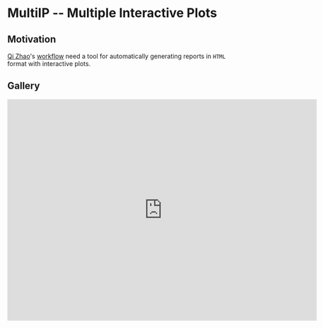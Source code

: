 MultiIP -- Multiple Interactive Plots
================

Motivation
----------

[Qi Zhao](https://github.com/likelet)'s [workflow](git.oschina.net/likelet/workflow) need a tool for automatically generating reports in `HTML` format with interactive plots.

Gallery
-------

<iframe src="https://raw.githubusercontent.com/bioinformatist/multiIP/master/reporter.html" width="700px" height="500px" frameborder="0" scrolling="yes"/>

License
-------

This package is free and open source software, licensed under [GPL v3.0](https://github.com/bioinformatist/multiIP/blob/master/LICENSE).
